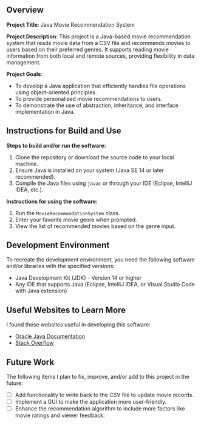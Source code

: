 ## Overview

**Project Title**: Java Movie Recommendation System

**Project Description**: 
This project is a Java-based movie recommendation system that reads movie data from a CSV file and recommends movies to users based on their preferred genres. It supports reading movie information from both local and remote sources, providing flexibility in data management.

**Project Goals**: 
- To develop a Java application that efficiently handles file operations using object-oriented principles.
- To provide personalized movie recommendations to users.
- To demonstrate the use of abstraction, inheritance, and interface implementation in Java.

## Instructions for Build and Use

**Steps to build and/or run the software:**

1. Clone the repository or download the source code to your local machine.
2. Ensure Java is installed on your system (Java SE 14 or later recommended).
3. Compile the Java files using `javac` or through your IDE (Eclipse, IntelliJ IDEA, etc.).

**Instructions for using the software:**

1. Run the `MovieRecommendationSystem` class.
2. Enter your favorite movie genre when prompted.
3. View the list of recommended movies based on the genre input.

## Development Environment 

To recreate the development environment, you need the following software and/or libraries with the specified versions:

* Java Development Kit (JDK) - Version 14 or higher
* Any IDE that supports Java (Eclipse, IntelliJ IDEA, or Visual Studio Code with Java extension)

## Useful Websites to Learn More

I found these websites useful in developing this software:

* [Oracle Java Documentation](https://docs.oracle.com/en/java/)
* [Stack Overflow](https://stackoverflow.com/)

## Future Work

The following items I plan to fix, improve, and/or add to this project in the future:

* [ ] Add functionality to write back to the CSV file to update movie records.
* [ ] Implement a GUI to make the application more user-friendly.
* [ ] Enhance the recommendation algorithm to include more factors like movie ratings and viewer feedback.
